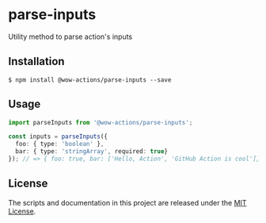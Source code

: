 # parse-inputs

Utility method to parse action's inputs

## Installation

```shell
$ npm install @wow-actions/parse-inputs --save
```

## Usage

```ts
import parseInputs from '@wow-actions/parse-inputs';

const inputs = parseInputs({
  foo: { type: 'boolean' },
  bar: { type: 'stringArray', required: true}
}); // => { foo: true, bar: ['Hello, Action', 'GitHub Action is cool']}
```


## License

The scripts and documentation in this project are released under the [MIT License](LICENSE).
